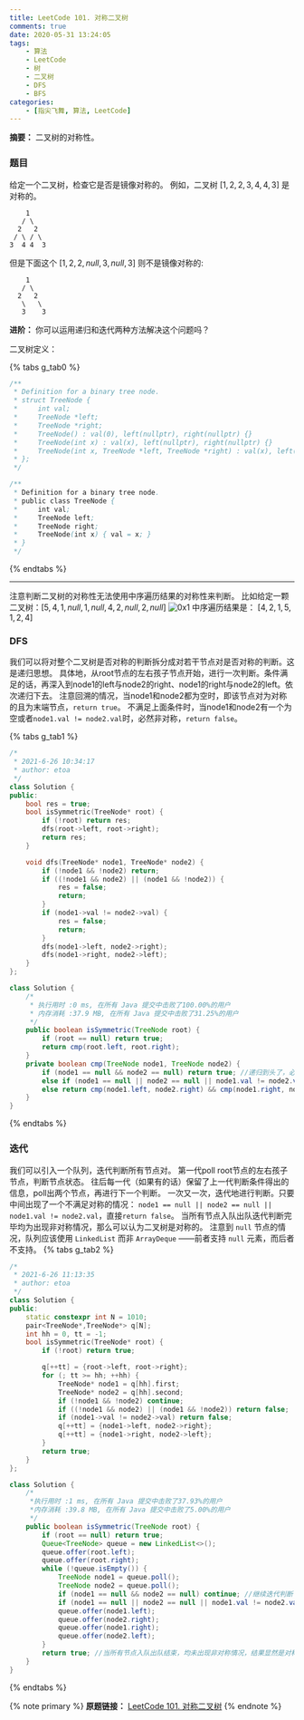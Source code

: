 ```yaml
---
title: LeetCode 101. 对称二叉树
comments: true
date: 2020-05-31 13:24:05
tags:
    - 算法
    - LeetCode
    - 树
    - 二叉树
    - DFS
    - BFS
categories:
    - [指尖飞舞, 算法, LeetCode]
---
```

__摘要：__
二叉树的对称性。
<!-- more -->

### 题目
给定一个二叉树，检查它是否是镜像对称的。
例如，二叉树 $[1,2,2,3,4,4,3]$ 是对称的。
```
    1
   / \
  2   2
 / \ / \
3  4 4  3
```
但是下面这个 $[1,2,2,null,3,null,3]$ 则不是镜像对称的:
```
    1
   / \
  2   2
   \   \
   3    3
```
__进阶：__
你可以运用递归和迭代两种方法解决这个问题吗？

二叉树定义：

{% tabs g_tab0 %}
<!-- tab C++ -->
```c++
/**
 * Definition for a binary tree node.
 * struct TreeNode {
 *     int val;
 *     TreeNode *left;
 *     TreeNode *right;
 *     TreeNode() : val(0), left(nullptr), right(nullptr) {}
 *     TreeNode(int x) : val(x), left(nullptr), right(nullptr) {}
 *     TreeNode(int x, TreeNode *left, TreeNode *right) : val(x), left(left), right(right) {}
 * };
 */
```
<!-- endtab -->

<!-- tab Java -->
```java
/**
 * Definition for a binary tree node.
 * public class TreeNode {
 *     int val;
 *     TreeNode left;
 *     TreeNode right;
 *     TreeNode(int x) { val = x; }
 * }
 */
```
<!-- endtab -->
{% endtabs %}

___

注意判断二叉树的对称性无法使用中序遍历结果的对称性来判断。
比如给定一颗二叉树：$[5,4,1,null,1,null,4,2,null,2,null]$
![0x1](1.jpg)
中序遍历结果是：
$[4, 2, 1, 5, 1, 2, 4]$


### DFS
我们可以将对整个二叉树是否对称的判断拆分成对若干节点对是否对称的判断。这是递归思想。
具体地，从root节点的左右孩子节点开始，进行一次判断。条件满足的话，再深入到node1的left与node2的right、node1的right与node2的left。依次递归下去。
注意回溯的情况，当node1和node2都为空时，即该节点对为对称的且为末端节点，`return true`。
不满足上面条件时，当node1和node2有一个为空或者`node1.val != node2.val`时，必然非对称，`return false`。

{% tabs g_tab1 %}
<!-- tab C++ -->
```c++
/*
 * 2021-6-26 10:34:17
 * author: etoa
 */
class Solution {
public:
    bool res = true;
    bool isSymmetric(TreeNode* root) {
        if (!root) return res;
        dfs(root->left, root->right);
        return res;
    }

    void dfs(TreeNode* node1, TreeNode* node2) {
        if (!node1 && !node2) return;
        if ((!node1 && node2) || (node1 && !node2)) {
            res = false;
            return;
        }
        if (node1->val != node2->val) {
            res = false;
            return;
        }
        dfs(node1->left, node2->right);
        dfs(node1->right, node2->left);
    }
};
```
<!-- endtab -->

<!-- tab Java -->
```Java
class Solution {
    /*
     * 执行用时 :0 ms, 在所有 Java 提交中击败了100.00%的用户
     * 内存消耗 :37.9 MB, 在所有 Java 提交中击败了31.25%的用户
     */
    public boolean isSymmetric(TreeNode root) {
        if (root == null) return true;
        return cmp(root.left, root.right);
    }
    private boolean cmp(TreeNode node1, TreeNode node2) {
        if (node1 == null && node2 == null) return true; //递归到头了，必须回溯。 不能在满足条件(node1 != null && node2 != null && node1.val == node2.val)时return true，因为此时需要继续向下递归
        else if (node1 == null || node2 == null || node1.val != node2.val) return false; //此时必然非对称
        else return cmp(node1.left, node2.right) && cmp(node1.right, node2.left); //向下递归
    }
}
```
<!-- endtab -->
{% endtabs %}

### 迭代
我们可以引入一个队列，迭代判断所有节点对。
第一代poll root节点的左右孩子节点，判断节点状态。
往后每一代（如果有的话）保留了上一代判断条件得出的信息，poll出两个节点，再进行下一个判断。
一次又一次，迭代地进行判断。只要中间出现了一个不满足对称的情况：
`node1 == null || node2 == null || node1.val != node2.val`，直接`return false`。
当所有节点入队出队迭代判断完毕均为出现非对称情况，那么可以认为二叉树是对称的。
注意到 `null` 节点的情况，队列应该使用 `LinkedList` 而非 `ArrayDeque` ——前者支持 `null` 元素，而后者不支持。
{% tabs g_tab2 %}
<!-- tab C++ -->
```c++
/*
 * 2021-6-26 11:13:35
 * author: etoa
 */
class Solution {
public:
    static constexpr int N = 1010;
    pair<TreeNode*,TreeNode*> q[N];
    int hh = 0, tt = -1;
    bool isSymmetric(TreeNode* root) {
        if (!root) return true;

        q[++tt] = {root->left, root->right};
        for (; tt >= hh; ++hh) {
            TreeNode* node1 = q[hh].first;
            TreeNode* node2 = q[hh].second;
            if (!node1 && !node2) continue;
            if ((!node1 && node2) || (node1 && !node2)) return false;
            if (node1->val != node2->val) return false;
            q[++tt] = {node1->left, node2->right};
            q[++tt] = {node1->right, node2->left};
        }
        return true;
    }
};
```
<!-- endtab -->

<!-- tab Java -->
```Java
class Solution {
    /*
     *执行用时 :1 ms, 在所有 Java 提交中击败了37.93%的用户
     *内存消耗 :39.8 MB, 在所有 Java 提交中击败了5.00%的用户
     */
    public boolean isSymmetric(TreeNode root) {
        if (root == null) return true;
        Queue<TreeNode> queue = new LinkedList<>();
        queue.offer(root.left);
        queue.offer(root.right);
        while (!queue.isEmpty()) {
            TreeNode node1 = queue.poll();    
            TreeNode node2 = queue.poll();  
            if (node1 == null && node2 == null) continue; //继续迭代判断
            if (node1 == null || node2 == null || node1.val != node2.val) return false; //必然非对称
            queue.offer(node1.left);
            queue.offer(node2.right);
            queue.offer(node1.right);
            queue.offer(node2.left);
        }
        return true; //当所有节点入队出队结束，均未出现非对称情况，结果显然是对称的
    }
}
```
<!-- endtab -->
{% endtabs %}


{% note primary %}
__原题链接：__ [LeetCode 101. 对称二叉树](https://leetcode-cn.com/problems/symmetric-tree/)
{% endnote %}